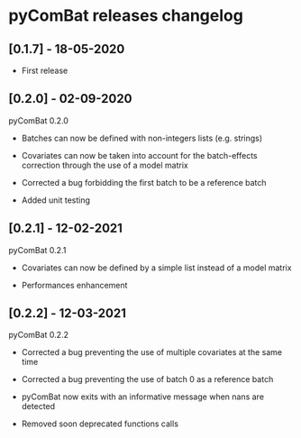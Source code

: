 # pyComBat releases changelog

## [0.1.7] - 18-05-2020

* First release

## [0.2.0] - 02-09-2020

pyComBat 0.2.0

* Batches can now be defined with non-integers lists (e.g. strings)

* Covariates can now be taken into account for the batch-effects correction through the use of a model matrix

* Corrected a bug forbidding the first batch to be a reference batch

* Added unit testing

## [0.2.1] - 12-02-2021

pyComBat 0.2.1

* Covariates can now be defined by a simple list instead of a model matrix

* Performances enhancement

## [0.2.2] - 12-03-2021

pyComBat 0.2.2

* Corrected a bug preventing the use of multiple covariates at the same time

* Corrected a bug preventing the use of batch 0 as a reference batch

* pyComBat now exits with an informative message when nans are detected

* Removed soon deprecated functions calls
